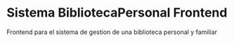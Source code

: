# Sistema BibliotecaPersonal Frontend
Frontend para el sistema de gestion de una biblioteca personal y familiar
